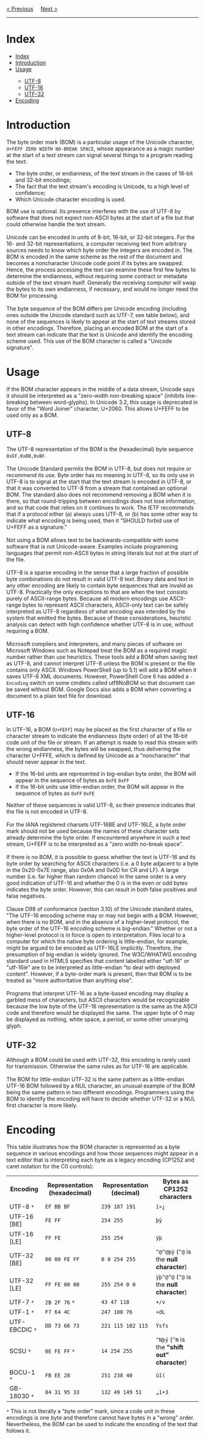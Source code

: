<a href="https://bledy-guides.repl.co">&lt; Previous</a>
&nbsp;&nbsp;&nbsp;
<a href="/JS/BOM/Window.md">Next &gt;</a>
<hr>
<h1>Index</h1>
<ul>
  <li><a href="#Index">Index</a></li>
  <li><a href="#Introduction">Introduction</a></li>
  <li><a href="#Usage">Usage</a></li>
  <ul>
    <li><a href="#UTF-8">UTF-8</a></li>
    <li><a href="#UTF-16">UTF-16</a></li>
    <li><a href="#UTF-32">UTF-32</a></li>
  </ul>
  <li><a href="#Encoding">Encoding</a></li>
</ul>
<h1>Introduction</h1>
The byte order mark (BOM) is a particular usage of the Unicode character, <code>U+FEFF ZERO WIDTH NO-BREAK SPACE</code>, whose appearance as a magic number at the start of a text stream can signal several things to a program reading the text:
<ul>
  <li>The byte order, or endianness, of the text stream in the cases of 16-bit and 32-bit encodings;</li>
  <li>The fact that the text stream's encoding is Unicode, to a high level of confidence;</li>
  <li>Which Unicode character encoding is used.</li>
</ul>
BOM use is optional. Its presence interferes with the use of UTF-8 by software that does not expect non-ASCII bytes at the start of a file but that could otherwise handle the text stream.
<br><br>
Unicode can be encoded in units of 8-bit, 16-bit, or 32-bit integers. For the 16- and 32-bit representations, a computer receiving text from arbitrary sources needs to know which byte order the integers are encoded in. The BOM is encoded in the same scheme as the rest of the document and becomes a noncharacter Unicode code point if its bytes are swapped. Hence, the process accessing the text can examine these first few bytes to determine the endianness, without requiring some contract or metadata outside of the text stream itself. Generally the receiving computer will swap the bytes to its own endianness, if necessary, and would no longer need the BOM for processing.
<br><br>
The byte sequence of the BOM differs per Unicode encoding (including ones outside the Unicode standard such as UTF-7, see table below), and none of the sequences is likely to appear at the start of text streams stored in other encodings. Therefore, placing an encoded BOM at the start of a text stream can indicate that the text is Unicode and identify the encoding scheme used. This use of the BOM character is called a "Unicode signature".
<h1>Usage</h1>
If the BOM character appears in the middle of a data stream, Unicode says it should be interpreted as a "zero-width non-breaking space" (inhibits line-breaking between word-glyphs). In Unicode 3.2, this usage is deprecated in favor of the "Word Joiner" character, U+2060. This allows U+FEFF to be used only as a BOM.
<h2>UTF-8</h2>
The UTF-8 representation of the BOM is the (hexadecimal) byte sequence <code>0xEF,0xBB,0xBF</code>.
<br><br>
The Unicode Standard permits the BOM in UTF-8, but does not require or recommend its use. Byte order has no meaning in UTF-8, so its only use in UTF-8 is to signal at the start that the text stream is encoded in UTF-8, or that it was converted to UTF-8 from a stream that contained an optional BOM. The standard also does not recommend removing a BOM when it is there, so that round-tripping between encodings does not lose information, and so that code that relies on it continues to work. The IETF recommends that if a protocol either (a) always uses UTF-8, or (b) has some other way to indicate what encoding is being used, then it "SHOULD forbid use of U+FEFF as a signature."
<br><br>
Not using a BOM allows text to be backwards-compatible with some software that is not Unicode-aware. Examples include programming languages that permit non-ASCII bytes in string literals but not at the start of the file.
<br><br>
UTF-8 is a sparse encoding in the sense that a large fraction of possible byte combinations do not result in valid UTF-8 text. Binary data and text in any other encoding are likely to contain byte sequences that are invalid as UTF-8. Practically the only exceptions to that are when the text consists purely of ASCII-range bytes. Because all modern encodings use ASCII-range bytes to represent ASCII characters, ASCII-only text can be safely interpreted as UTF-8 regardless of what encoding was intended by the system that emitted the bytes. Because of these considerations, heuristic analysis can detect with high confidence whether UTF-8 is in use, without requiring a BOM.
<br><br>
Microsoft compilers and interpreters, and many pieces of software on Microsoft Windows such as Notepad treat the BOM as a required magic number rather than use heuristics. These tools add a BOM when saving text as UTF-8, and cannot interpret UTF-8 unless the BOM is present or the file contains only ASCII. Windows PowerShell (up to 5.1) will add a BOM when it saves UTF-8 XML documents. However, PowerShell Core 6 has added a <code>-Encoding</code> switch on some cmdlets called utf8NoBOM so that document can be saved without BOM. Google Docs also adds a BOM when converting a document to a plain text file for download.
<h2>UTF-16</h2>
In UTF-16, a BOM (<code>U+FEFF</code>) may be placed as the first character of a file or character stream to indicate the endianness (byte order) of all the 16-bit code unit of the file or stream. If an attempt is made to read this stream with the wrong endianness, the bytes will be swapped, thus delivering the character U+FFFE, which is defined by Unicode as a "noncharacter" that should never appear in the text.
<ul>
  <li>If the 16-bit units are represented in big-endian byte order, the BOM will appear in the sequence of bytes as <code>0xFE</code> <code>0xFF</code></li>
  <li>If the 16-bit units use little-endian order, the BOM will appear in the sequence of bytes as <code>0xFF</code> <code>0xFE</code></li>
</ul>
Neither of these sequences is valid UTF-8, so their presence indicates that the file is not encoded in UTF-8.
<br><br>
For the IANA registered charsets UTF-16BE and UTF-16LE, a byte order mark should not be used because the names of these character sets already determine the byte order. If encountered anywhere in such a text stream, U+FEFF is to be interpreted as a "zero width no-break space".
<br><br>
If there is no BOM, it is possible to guess whether the text is UTF-16 and its byte order by searching for ASCII characters (i.e. a 0 byte adjacent to a byte in the 0x20-0x7E range, also 0x0A and 0x0D for CR and LF). A large number (i.e. far higher than random chance) in the same order is a very good indication of UTF-16 and whether the 0 is in the even or odd bytes indicates the byte order. However, this can result in both false positives and false negatives.
<br><br>
Clause D98 of conformance (section 3.10) of the Unicode standard states, "The UTF-16 encoding scheme may or may not begin with a BOM. However, when there is no BOM, and in the absence of a higher-level protocol, the byte order of the UTF-16 encoding scheme is big-endian." Whether or not a higher-level protocol is in force is open to interpretation. Files local to a computer for which the native byte ordering is little-endian, for example, might be argued to be encoded as UTF-16LE implicitly. Therefore, the presumption of big-endian is widely ignored. The W3C/WHATWG encoding standard used in HTML5 specifies that content labelled either "utf-16" or "utf-16le" are to be interpreted as little-endian "to deal with deployed content". However, if a byte-order mark is present, then that BOM is to be treated as "more authoritative than anything else".
<br><br>
Programs that interpret UTF-16 as a byte-based encoding may display a garbled mess of characters, but ASCII characters would be recognizable because the low byte of the UTF-16 representation is the same as the ASCII code and therefore would be displayed the same. The upper byte of 0 may be displayed as nothing, white space, a period, or some other unvarying glyph.
<h2>UTF-32</h2>
Although a BOM could be used with UTF-32, this encoding is rarely used for transmission. Otherwise the same rules as for UTF-16 are applicable.
<br><br>
The BOM for little-endian UTF-32 is the same pattern as a little-endian UTF-16 BOM followed by a NUL character, an unusual example of the BOM being the same pattern in two different encodings. Programmers using the BOM to identify the encoding will have to decide whether UTF-32 or a NUL first character is more likely.
<h1>Encoding</h1>
This table illustrates how the BOM character is represented as a byte sequence in various encodings and how those sequences might appear in a text editor that is interpreting each byte as a legacy encoding (CP1252 and caret notation for the C0 controls):
<table class="ws-table-all notranslate">
  <tr>
    <th>Encoding</th>
    <th>Representation (hexadecimal)</th>
    <th>Representation (decimal)</th>
    <th>Bytes as CP1252 characters</th>
  </tr>
  <tr>
    <td>UTF-8 <code>*</code></td>
    <td><code>EF BB BF</code></td>
    <td><code>239 187 191</code></td>
    <td><code>ï»¿</code></td>
  </tr>
  <tr>
    <td>UTF-16 [BE]</td>
    <td><code>FE FF</code></td>
    <td><code>254 255</code></td>
    <td><code>þÿ</code></td>
  </tr>
  <tr>
    <td>UTF-16 [LE]</td>
    <td><code>FF FE</code></td>
    <td><code>255 254</code></td>
    <td><code>ÿþ</code></td>
  </tr>
  <tr>
    <td>UTF-32 [BE]</td>
    <td><code>00 00 FE FF</code></td>
    <td><code>0 0 254 255</code></td>
    <td><code>^@^@þÿ</code> (<code>^@</code> is the <b>null character</b>)</td>
  </tr>
  <tr>
    <td>UTF-32 [LE]</td>
    <td><code>FF FE 00 00</code></td>
    <td><code>255 254 0 0</code></td>
    <td><code>ÿþ^@^@</code> (<code>^@</code> is the <b>null character</b>)</td>
  </tr>
  <tr>
    <td>UTF-7 <code>*</code></td>
    <td><code>2B 2F 76</code> <code>*</code></td>
    <td><code>43 47 118</code></td>
    <td><code>+/v</code></td>
  </tr>
  <tr>
    <td>UTF-1 <code>*</code></td>
    <td><code>F7 64 4C</code></td>
    <td><code>247 100 76</code></td>
    <td><code>÷dL</code></td>
  </tr>
  <tr>
    <td>UTF-EBCDIC <code>*</code></td>
    <td><code>DD 73 66 73</code></td>
    <td><code>221 115 102 115</code></td>
    <td><code>Ýsfs</code></td>
  </tr>
  <tr>
    <td>SCSU <code>*</code></td>
    <td><code>0E FE FF</code> <code>*</code></td>
    <td><code>14 254 255</code></td>
    <td><code>^Nþÿ</code> (<code>^N</code> is the <b>"shift out" character</b>)</td>
  </tr>
  <tr>
    <td>BOCU-1 <code>*</code></td>
    <td><code>FB EE 28</code></td>
    <td><code>251 238 40</code></td>
    <td><code>ûî(</code></td>
  </tr>
  <tr>
    <td>GB-18030 <code>*</code></td>
    <td><code>84 31 95 33</code></td>
    <td><code>132 49 149 51</code></td>
    <td><code>„1•3</code></td>
  </tr>
</table>
<code>*</code> This is not literally a "byte order" mark, since a code unit in these encodings is one byte and therefore cannot have bytes in a "wrong" order. Nevertheless, the BOM can be used to indicate the encoding of the text that follows it.

